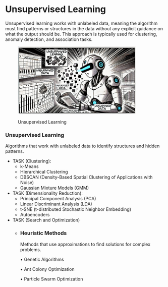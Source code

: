 # Unsupervised Learning

Unsupervised learning works with unlabeled data, meaning the algorithm must find patterns or structures in the data without any explicit guidance on what the output should be. This approach is typically used for clustering, anomaly detection, and association tasks.

<div align="left"><figure><img src="../../../.gitbook/assets/image (141).png" alt="" width="375"><figcaption><p>Unsupervised Learning</p></figcaption></figure></div>

### Unsupervised Learning

Algorithms that work with unlabeled data to identify structures and hidden patterns.

* TASK (Clustering):
  * k-Means
  * Hierarchical Clustering
  * DBSCAN (Density-Based Spatial Clustering of Applications with Noise)
  * Gaussian Mixture Models (GMM)
* TASK (Dimensionality Reduction):
  * Principal Component Analysis (PCA)
  * Linear Discriminant Analysis (LDA)
  * t-SNE (t-distributed Stochastic Neighbor Embedding)
  * Autoencoders
* TASK (Search and Optimization)
  *   ### Heuristic Methods

      Methods that use approximations to find solutions for complex problems.

      • Genetic Algorithms

      • Ant Colony Optimization

      • Particle Swarm Optimization

